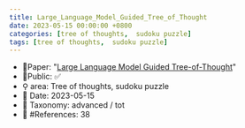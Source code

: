 ```yaml
---
title: Large_Language_Model_Guided_Tree_of_Thought
date: 2023-05-15 00:00:00 +0800
categories: [tree of thoughts,  sudoku puzzle]
tags: [tree of thoughts,  sudoku puzzle]
---
```


- 📙Paper: "[Large Language Model Guided Tree-of-Thought](https://www.semanticscholar.org/paper/Large-Language-Model-Guided-Tree-of-Thought-Long/bda605928d6ebe4db906e69ab5d343df75918727)"
- 🔑Public: ✅
- ⚲ area: Tree of thoughts,  sudoku puzzle
- 📅 Date: 2023-05-15
- 🔎 Taxonomy: advanced / tot
- 📝 #References: 38
